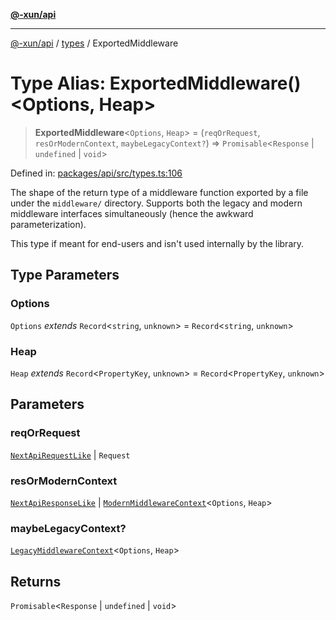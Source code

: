[**@-xun/api**](../../README.md)

***

[@-xun/api](../../README.md) / [types](../README.md) / ExportedMiddleware

# Type Alias: ExportedMiddleware()\<Options, Heap\>

> **ExportedMiddleware**\<`Options`, `Heap`\> = (`reqOrRequest`, `resOrModernContext`, `maybeLegacyContext?`) => `Promisable`\<`Response` \| `undefined` \| `void`\>

Defined in: [packages/api/src/types.ts:106](https://github.com/Xunnamius/api-utils/blob/c09789cf368e76cc20c657b2a1b00afeebcaaa9d/packages/api/src/types.ts#L106)

The shape of the return type of a middleware function exported by a file
under the `middleware/` directory. Supports both the legacy and modern
middleware interfaces simultaneously (hence the awkward parameterization).

This type if meant for end-users and isn't used internally by the library.

## Type Parameters

### Options

`Options` *extends* `Record`\<`string`, `unknown`\> = `Record`\<`string`, `unknown`\>

### Heap

`Heap` *extends* `Record`\<`PropertyKey`, `unknown`\> = `Record`\<`PropertyKey`, `unknown`\>

## Parameters

### reqOrRequest

[`NextApiRequestLike`](../../index/interfaces/NextApiRequestLike.md) | `Request`

### resOrModernContext

[`NextApiResponseLike`](../../index/type-aliases/NextApiResponseLike.md) | [`ModernMiddlewareContext`](ModernMiddlewareContext.md)\<`Options`, `Heap`\>

### maybeLegacyContext?

[`LegacyMiddlewareContext`](LegacyMiddlewareContext.md)\<`Options`, `Heap`\>

## Returns

`Promisable`\<`Response` \| `undefined` \| `void`\>
